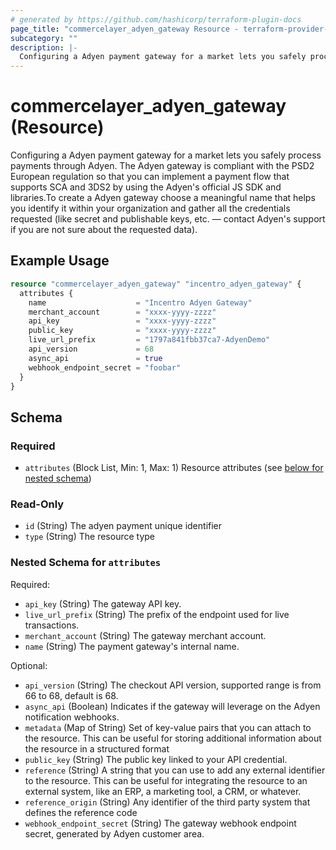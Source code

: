 ```yaml
---
# generated by https://github.com/hashicorp/terraform-plugin-docs
page_title: "commercelayer_adyen_gateway Resource - terraform-provider-commercelayer"
subcategory: ""
description: |-
  Configuring a Adyen payment gateway for a market lets you safely process payments through Adyen. The Adyen gateway is compliant with the PSD2 European regulation so that you can implement a payment flow that supports SCA and 3DS2 by using the Adyen's official JS SDK and libraries.To create a Adyen gateway choose a meaningful name that helps you identify it within your organization and gather all the credentials requested (like secret and publishable keys, etc. — contact Adyen's support if you are not sure about the requested data).
---
```


# commercelayer_adyen_gateway (Resource)

Configuring a Adyen payment gateway for a market lets you safely process payments through Adyen. The Adyen gateway is compliant with the PSD2 European regulation so that you can implement a payment flow that supports SCA and 3DS2 by using the Adyen's official JS SDK and libraries.To create a Adyen gateway choose a meaningful name that helps you identify it within your organization and gather all the credentials requested (like secret and publishable keys, etc. — contact Adyen's support if you are not sure about the requested data).

## Example Usage

```terraform
resource "commercelayer_adyen_gateway" "incentro_adyen_gateway" {
  attributes {
    name                    = "Incentro Adyen Gateway"
    merchant_account        = "xxxx-yyyy-zzzz"
    api_key                 = "xxxx-yyyy-zzzz"
    public_key              = "xxxx-yyyy-zzzz"
    live_url_prefix         = "1797a841fbb37ca7-AdyenDemo"
    api_version             = 68
    async_api               = true
    webhook_endpoint_secret = "foobar"
  }
}
```

<!-- schema generated by tfplugindocs -->
## Schema

### Required

- `attributes` (Block List, Min: 1, Max: 1) Resource attributes (see [below for nested schema](#nestedblock--attributes))

### Read-Only

- `id` (String) The adyen payment unique identifier
- `type` (String) The resource type

<a id="nestedblock--attributes"></a>
### Nested Schema for `attributes`

Required:

- `api_key` (String) The gateway API key.
- `live_url_prefix` (String) The prefix of the endpoint used for live transactions.
- `merchant_account` (String) The gateway merchant account.
- `name` (String) The payment gateway's internal name.

Optional:

- `api_version` (String) The checkout API version, supported range is from 66 to 68, default is 68.
- `async_api` (Boolean) Indicates if the gateway will leverage on the Adyen notification webhooks.
- `metadata` (Map of String) Set of key-value pairs that you can attach to the resource. This can be useful for storing additional information about the resource in a structured format
- `public_key` (String) The public key linked to your API credential.
- `reference` (String) A string that you can use to add any external identifier to the resource. This can be useful for integrating the resource to an external system, like an ERP, a marketing tool, a CRM, or whatever.
- `reference_origin` (String) Any identifier of the third party system that defines the reference code
- `webhook_endpoint_secret` (String) The gateway webhook endpoint secret, generated by Adyen customer area.


